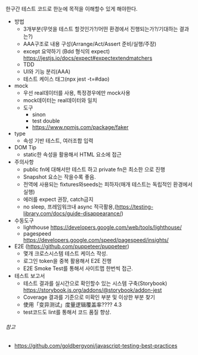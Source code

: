 
한구간 테스트 코드로 한눈에 목적을 이해할수 있게 해야한다.



- 방법
  - 3개부분(무엇을 테스트 할것인가?/어떤 환경에서 진행되는가?/기대하는 결과는?)
  - AAA구조로 내용 구성(Arrange/Act/Assert 준비/실행/주장)
  - except 요약하기 (Bdd 형식의 expect) https://jestjs.io/docs/expect#expectextendmatchers
  - TDD
  - UI와 기능 분리(AAA)
  - 테스트 케이스 태그(npx jest -t=#dao)
- mock
  - 우선 real데이터를 사용, 특정경우에만 mock사용
  - mock데이터는 real데이터와 일치
  - 도구
    - sinon
    - test double
    - https://www.npmjs.com/package/faker
- type
  - 속성 기반 테스트, 여러조합 입력
- DOM Tip
  - static한 속성을 활용해서 HTML 요소에 접근
- 주의사항
  - public fn에 대해서만 테스트 하고 private fn은 최소한 으로 진행
  - Snapshot 요소는 작을수록 좋음.
  - 전역에 사용되는 fixtures와seeds는 피하자(매개 테스트는 독립적인 환경에서 실행)
  - 에러를 expect 권장, catch금지
  - no sleep, 프레임워크내 async 적극활용,(https://testing-library.com/docs/guide-disappearance/)
- 수동도구
  - lighthouse https://developers.google.com/web/tools/lighthouse/
  - pagespeed https://developers.google.com/speed/pagespeed/insights/
- E2E (https://github.com/puppeteer/puppeteer)
  - 몇개 크로스시스템 테스트 케이스 작성.
  - 로그인 token을 중복 활용해서 E2E 진행
  - E2E Smoke Test를 통해서 사이트맵 한번씩 접근.
- 테스트 보고서
  - 테스트 결과를 실시간으로 확인할수 있는 시스템 구축(Storybook) https://storybook.js.org/addons/@storybook/addon-jest
  - Coverage 결과를 기준으로 미확인 부분 및 이상한 부분 찾기
  - 使用「变异测试」度量逻辑覆盖率????  4.3
  - test코드도 lint를 통해서 코드 품질 향상.


###### 참고

- https://github.com/goldbergyoni/javascript-testing-best-practices
